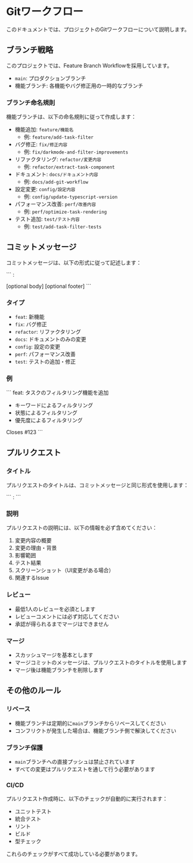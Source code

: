 # Gitワークフロー

このドキュメントでは、プロジェクトのGitワークフローについて説明します。

## ブランチ戦略

このプロジェクトでは、Feature Branch Workflowを採用しています。

- `main`: プロダクションブランチ
- 機能ブランチ: 各機能やバグ修正用の一時的なブランチ

### ブランチ命名規則

機能ブランチは、以下の命名規則に従って作成します：

- 機能追加: `feature/機能名`
  - 例: `feature/add-task-filter`
- バグ修正: `fix/修正内容`
  - 例: `fix/darkmode-and-filter-improvements`
- リファクタリング: `refactor/変更内容`
  - 例: `refactor/extract-task-component`
- ドキュメント: `docs/ドキュメント内容`
  - 例: `docs/add-git-workflow`
- 設定変更: `config/設定内容`
  - 例: `config/update-typescript-version`
- パフォーマンス改善: `perf/改善内容`
  - 例: `perf/optimize-task-rendering`
- テスト追加: `test/テスト内容`
  - 例: `test/add-task-filter-tests`

## コミットメッセージ

コミットメッセージは、以下の形式に従って記述します：

\`\`\`
<type>: <description>

[optional body]
[optional footer]
\`\`\`

### タイプ

- `feat`: 新機能
- `fix`: バグ修正
- `refactor`: リファクタリング
- `docs`: ドキュメントのみの変更
- `config`: 設定の変更
- `perf`: パフォーマンス改善
- `test`: テストの追加・修正

### 例

\`\`\`
feat: タスクのフィルタリング機能を追加

- キーワードによるフィルタリング
- 状態によるフィルタリング
- 優先度によるフィルタリング

Closes #123
\`\`\`

## プルリクエスト

### タイトル

プルリクエストのタイトルは、コミットメッセージと同じ形式を使用します：

\`\`\`
<type>: <description>
\`\`\`

### 説明

プルリクエストの説明には、以下の情報を必ず含めてください：

1. 変更内容の概要
2. 変更の理由・背景
3. 影響範囲
4. テスト結果
5. スクリーンショット（UI変更がある場合）
6. 関連するIssue

### レビュー

- 最低1人のレビューを必須とします
- レビューコメントには必ず対応してください
- 承認が得られるまでマージはできません

### マージ

- スカッシュマージを基本とします
- マージコミットのメッセージは、プルリクエストのタイトルを使用します
- マージ後は機能ブランチを削除します

## その他のルール

### リベース

- 機能ブランチは定期的に`main`ブランチからリベースしてください
- コンフリクトが発生した場合は、機能ブランチ側で解決してください

### ブランチ保護

- `main`ブランチへの直接プッシュは禁止されています
- すべての変更はプルリクエストを通して行う必要があります

### CI/CD

プルリクエスト作成時に、以下のチェックが自動的に実行されます：

- ユニットテスト
- 統合テスト
- リント
- ビルド
- 型チェック

これらのチェックがすべて成功している必要があります。 